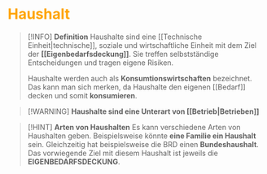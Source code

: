 # <font color = "orange">Haushalt</font>

>[!INFO] **Definition**
>Haushalte sind eine [[Technische Einheit|technische]], soziale und wirtschaftliche Einheit mit dem Ziel der **[[Eigenbedarfsdeckung]]**. Sie treffen selbstständige Entscheidungen und tragen eigene Risiken.
>
>Haushalte werden auch als **Konsumtionswirtschaften** bezeichnet. Das kann man sich merken, da Haushalte den eigenen [[Bedarf]] decken und somit **konsumieren**.

>[!WARNING] **Haushalte sind eine Unterart von [[Betrieb|Betrieben]]**

>[!HINT] **Arten von Haushalten**
>Es kann verschiedene Arten von Haushalten geben. Beispielsweise könnte **eine Familie ein Haushalt** sein. Gleichzeitig hat beispielsweise die BRD einen **Bundeshaushalt**. Das vorwiegende Ziel mit diesem Haushalt ist jeweils die **EIGENBEDARFSDECKUNG**.
